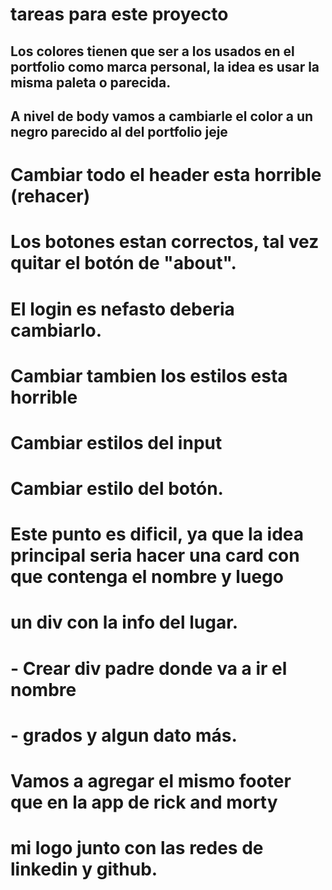 # tareas para este proyecto
## Los colores tienen que ser a los usados en el portfolio como marca personal, la idea es usar la misma paleta o parecida.

## A nivel de body vamos a cambiarle el color a un negro parecido al del portfolio jeje


<!-- Header section -->
# Cambiar todo el header esta horrible (rehacer)
# Los botones estan correctos, tal vez quitar el botón de "about".
# El login es nefasto deberia cambiarlo.

<!-- Search section -->
# Cambiar tambien los estilos esta horrible
# Cambiar estilos del input
# Cambiar estilo del botón.

<!-- Cards main -->
# Este punto es dificil, ya que la idea principal seria hacer una card con que contenga el nombre y luego
# un div con la info del lugar.

# - Crear div padre donde va a ir el nombre
# - grados y algun dato más.

<!-- footer section -->
# Vamos a agregar el mismo footer que en la app de rick and morty
# mi logo junto con las redes de linkedin y github.



